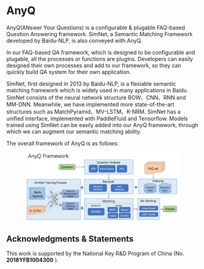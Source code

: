 # AnyQ

AnyQ(ANswer Your Questions) is a configurable & plugable FAQ-based Question Answering framework. SimNet, a Semantic Matching Framework developed by Baidu-NLP, is also conveyed with AnyQ. 

In our FAQ-based QA framework, which is designed to be configurable and plugable, all the processes or functions are plugins. Developers can easily designed their own processes and add to our framework, so they can quickly build QA system for their own application.  

SimNet, first designed in 2013 by Baidu-NLP, is a flexiable semantic matching framework which is widely used in many applications in Baidu. SimNet consists of the neural network structure BOW、CNN、RNN and MM-DNN. Meanwhile, we have implemented more state-of-the-art structures such as MatchPyramid、MV-LSTM、K-NRM. SimNet has a unified interface, implemented with PaddleFluid and Tensorflow. Models trained using SimNet can be easily added into our AnyQ framework, through which we can augment our semantic matching ability.

The overall framework of AnyQ is as follows:
<center>
<img src="./docs/images/AnyQ-Framework.png" width="80%" height="80%" />
</center>

## Acknowledgments & Statements

This work is supported by the National Key R&D Program of China (No.  **2018YFB1004300** ).
